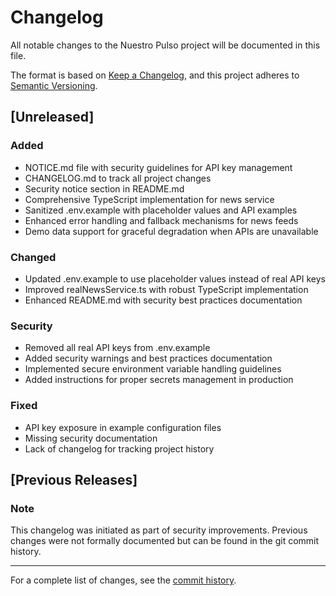 # Changelog

All notable changes to the Nuestro Pulso project will be documented in this file.

The format is based on [Keep a Changelog](https://keepachangelog.com/en/1.0.0/),
and this project adheres to [Semantic Versioning](https://semver.org/spec/v2.0.0.html).

## [Unreleased]

### Added
- NOTICE.md file with security guidelines for API key management
- CHANGELOG.md to track all project changes
- Security notice section in README.md
- Comprehensive TypeScript implementation for news service
- Sanitized .env.example with placeholder values and API examples
- Enhanced error handling and fallback mechanisms for news feeds
- Demo data support for graceful degradation when APIs are unavailable

### Changed
- Updated .env.example to use placeholder values instead of real API keys
- Improved realNewsService.ts with robust TypeScript implementation
- Enhanced README.md with security best practices documentation

### Security
- Removed all real API keys from .env.example
- Added security warnings and best practices documentation
- Implemented secure environment variable handling guidelines
- Added instructions for proper secrets management in production

### Fixed
- API key exposure in example configuration files
- Missing security documentation
- Lack of changelog for tracking project history

## [Previous Releases]

### Note
This changelog was initiated as part of security improvements. Previous changes were not formally documented but can be found in the git commit history.

---

For a complete list of changes, see the [commit history](https://github.com/Colombia-cyber/nuestro-pulso-test/commits/main).
